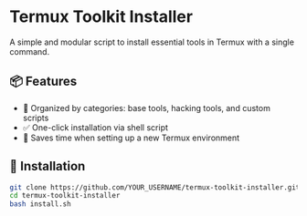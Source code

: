 # Termux Toolkit Installer

A simple and modular script to install essential tools in Termux with a single command.

## 📦 Features

- 📁 Organized by categories: base tools, hacking tools, and custom scripts
- ✅ One-click installation via shell script
- 🚀 Saves time when setting up a new Termux environment

## 📂 Installation

```bash
git clone https://github.com/YOUR_USERNAME/termux-toolkit-installer.git
cd termux-toolkit-installer
bash install.sh
